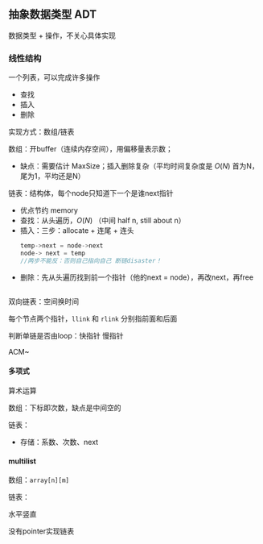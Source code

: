 
## 抽象数据类型 ADT

数据类型 + 操作，不关心具体实现

### 线性结构

一个列表，可以完成许多操作

- 查找
- 插入
- 删除

实现方式：数组/链表

数组：开buffer（连续内存空间），用偏移量表示数；

- 缺点：需要估计 MaxSize；插入删除复杂（平均时间复杂度是 $O(N)$ 首为N，尾为1，平均还是N）

链表：结构体，每个node只知道下一个是谁next指针

- 优点节约 memory
- 查找：从头遍历，$O(N)$ （中间 half n, still about n）
- 插入：三步：allocate + 连尾 + 连头
    ```c
    temp->next = node->next
    node-> next = temp
    //两步不能反：否则自己指向自己 断链disaster！
    ```
- 删除：先从头遍历找到前一个指针（他的next = node），再改next，再free
    ```c

    ```

双向链表：空间换时间

每个节点两个指针，`llink` 和 `rlink` 分别指前面和后面

判断单链是否由loop：快指针 慢指针

ACM~

#### 多项式

算术运算

数组：下标即次数，缺点是中间空的

链表：

- 存储：系数、次数、next

#### multilist

数组：`array[n][m]`

链表：

水平竖直

没有pointer实现链表




